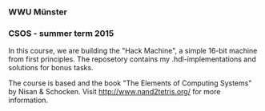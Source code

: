 ### WWU Münster
### CSOS - summer term 2015

In this course, we are building the "Hack Machine", a simple 16-bit machine from first principles.
The reposetory contains my .hdl-implementations and solutions for bonus tasks.

The course is based and the book "The Elements of Computing Systems" by Nisan & Schocken.
Visit http://www.nand2tetris.org/ for more information.
